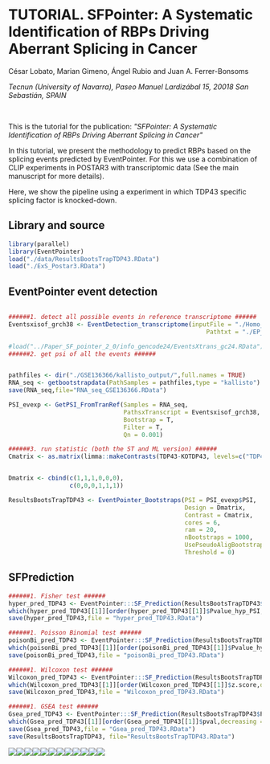 TUTORIAL. SFPointer: A Systematic Identification of RBPs Driving Aberrant Splicing in Cancer
================
César Lobato, Marian Gimeno, Ángel Rubio and Juan A. Ferrer-Bonsoms

*Tecnun (University of Navarra), Paseo Manuel Lardizábal 15, 20018 San Sebastián, SPAIN*

<br />

This is the tutorial for the publication: *"SFPointer: A Systematic Identification of RBPs Driving Aberrant Splicing in Cancer"*

In this tutorial, we present the methodology to predict RBPs based on the splicing events predicted by EventPointer. For this we use a combination of CLIP experiments in POSTAR3 with transcriptomic data (See the main manuscript for more details).

Here, we show the pipeline using a experiment in which TDP43 specific splicing factor is knocked-down.


Library and source
------------------

``` r
library(parallel)
library(EventPointer)
load("./data/ResultsBootsTrapTDP43.RData")
load("./ExS_Postar3.RData")
```
EventPointer event detection
------------------
``` r

######1. detect all possible events in reference transcriptome ######
Eventsxisof_grch38 <- EventDetection_transcriptome(inputFile = "./Homo_sapiens.GRCh38.gtf",Transcriptome = "grch38",
                                                       Pathtxt = "./EP_events/",cores = 16)

#load("../Paper_SF_pointer_2_0/info_gencode24/EventsXtrans_gc24.RData")
######2. get psi of all the events ######


pathfiles <- dir("./GSE136366/kallisto_output/",full.names = TRUE)
RNA_seq <- getbootstrapdata(PathSamples = pathfiles,type = "kallisto")
save(RNA_seq,file="RNA_seq_GSE136366.RData")

PSI_evexp <- GetPSI_FromTranRef(Samples = RNA_seq,
                                PathsxTranscript = Eventsxisof_grch38,
                                Bootstrap = T,
                                Filter = T,
                                Qn = 0.001)

######3. run statistic (both the ST and ML version) ######
Cmatrix <- as.matrix(limma::makeContrasts(TDP43-KOTDP43, levels=c("TDP43", "KOTDP43")))


Dmatrix <- cbind(c(1,1,1,0,0,0),
                 c(0,0,0,1,1,1))

ResultsBootsTrapTDP43 <- EventPointer_Bootstraps(PSI = PSI_evexp$PSI,
                                                 Design = Dmatrix,
                                                 Contrast = Cmatrix,
                                                 cores = 6,
                                                 ram = 20,
                                                 nBootstraps = 1000,
                                                 UsePseudoAligBootstrap = 1,
                                                 Threshold = 0)
```

SFPrediction
---------------

``` r
######1. Fisher test ######
hyper_pred_TDP43 <- EventPointer:::SF_Prediction(ResultsBootsTrapTDP43$Pvalues, ExS_Postar3, method = "Fisher")
which(hyper_pred_TDP43[[1]][order(hyper_pred_TDP43[[1]]$Pvalue_hyp_PSI,decreasing = F),]$RBP == "TDP43" )
save(hyper_pred_TDP43,file = "hyper_pred_TDP43.RData")

######1. Poisson Binomial test ######
poisonBi_pred_TDP43 <- EventPointer:::SF_Prediction(ResultsBootsTrapTDP43$Pvalues, ExS_Postar3, method = "PoiBin")
which(poisonBi_pred_TDP43[[1]][order(poisonBi_pred_TDP43[[1]]$Pvalue_hyp_PSI,decreasing = F),]$RBP == "TDP43" )
save(poisonBi_pred_TDP43,file = "poisonBi_pred_TDP43.RData")

######1. Wilcoxon test ######
Wilcoxon_pred_TDP43 <- EventPointer:::SF_Prediction(ResultsBootsTrapTDP43$Pvalues, ExS_Postar3,method = "Wilcoxon")
which(Wilcoxon_pred_TDP43[[1]][order(Wilcoxon_pred_TDP43[[1]]$z.score,decreasing = F),]$RBP == "TDP43" )
save(Wilcoxon_pred_TDP43,file = "Wilcoxon_pred_TDP43.RData")

######1. GSEA test ######
Gsea_pred_TDP43 <- EventPointer:::SF_Prediction(ResultsBootsTrapTDP43$Pvalues, ExS_Postar3, method = "Gsea")
which(Gsea_pred_TDP43[[1]][order(Gsea_pred_TDP43[[1]]$pval,decreasing = F),]$pathway == "TDP43" )
save(Gsea_pred_TDP43,file = "Gsea_pred_TDP43.RData")
save(ResultsBootsTrapTDP43, file="ResultsBootsTrapTDP43.RData")
```

![](Tutorial-gitlab_files/figure-markdown_github/unnamed-chunk-10-1.png)![](Tutorial-gitlab_files/figure-markdown_github/unnamed-chunk-10-2.png)![](Tutorial-gitlab_files/figure-markdown_github/unnamed-chunk-10-3.png)![](Tutorial-gitlab_files/figure-markdown_github/unnamed-chunk-10-4.png)![](Tutorial-gitlab_files/figure-markdown_github/unnamed-chunk-10-5.png)![](Tutorial-gitlab_files/figure-markdown_github/unnamed-chunk-10-6.png)![](Tutorial-gitlab_files/figure-markdown_github/unnamed-chunk-10-7.png)![](Tutorial-gitlab_files/figure-markdown_github/unnamed-chunk-10-8.png)![](Tutorial-gitlab_files/figure-markdown_github/unnamed-chunk-10-9.png)![](Tutorial-gitlab_files/figure-markdown_github/unnamed-chunk-10-10.png)![](Tutorial-gitlab_files/figure-markdown_github/unnamed-chunk-10-11.png)![](Tutorial-gitlab_files/figure-markdown_github/unnamed-chunk-10-12.png)
